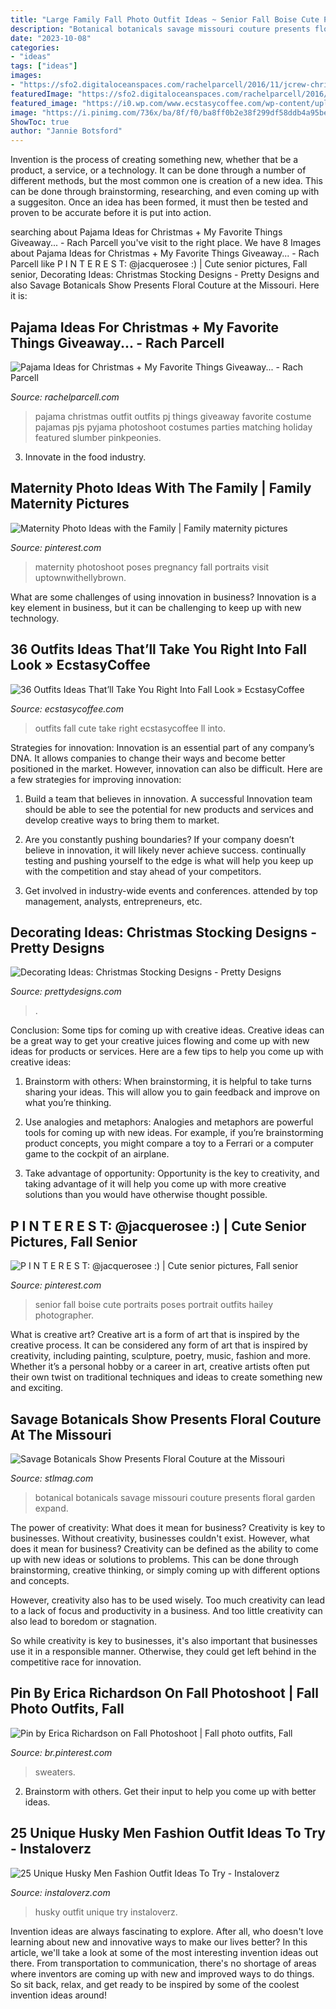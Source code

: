 ```yaml
---
title: "Large Family Fall Photo Outfit Ideas ~ Senior Fall Boise Cute Portraits Poses Portrait Outfits Hailey Photographer"
description: "Botanical botanicals savage missouri couture presents floral garden expand"
date: "2023-10-08"
categories:
- "ideas"
tags: ["ideas"]
images:
- "https://sfo2.digitaloceanspaces.com/rachelparcell/2016/11/jcrew-christmas-pajama-ideas-1.jpg"
featuredImage: "https://sfo2.digitaloceanspaces.com/rachelparcell/2016/11/jcrew-christmas-pajama-ideas-1.jpg"
featured_image: "https://i0.wp.com/www.ecstasycoffee.com/wp-content/uploads/2016/11/Cute-Outfits-For-Fall4.jpg?resize=600%2C899"
image: "https://i.pinimg.com/736x/ba/8f/f0/ba8ff0b2e38f299df58ddb4a95be4084.jpg"
ShowToc: true
author: "Jannie Botsford"
---
```



Invention is the process of creating something new, whether that be a product, a service, or a technology. It can be done through a number of different methods, but the most common one is creation of a new idea. This can be done through brainstorming, researching, and even coming up with a suggesiton. Once an idea has been formed, it must then be tested and proven to be accurate before it is put into action.

	

		
searching about Pajama Ideas for Christmas + My Favorite Things Giveaway... - Rach Parcell you've visit to the right place. We have 8 Images about Pajama Ideas for Christmas + My Favorite Things Giveaway... - Rach Parcell like P I N T E R E S T: @jacquerosee :) | Cute senior pictures, Fall senior, Decorating Ideas: Christmas Stocking Designs - Pretty Designs and also Savage Botanicals Show Presents Floral Couture at the Missouri. Here it is:
		
    
## Pajama Ideas For Christmas + My Favorite Things Giveaway... - Rach Parcell

<img loading=lazy src="https://sfo2.digitaloceanspaces.com/rachelparcell/2016/11/jcrew-christmas-pajama-ideas-1.jpg" onerror="this.onerror=null;this.src='https://tse3.mm.bing.net/th?id=OIP.FK8ONhAA2zm7_uJLwuWCFAHaKe&amp;pid=15.1';" alt="Pajama Ideas for Christmas + My Favorite Things Giveaway... - Rach Parcell">

_Source: rachelparcell.com_

>pajama christmas outfit outfits pj things giveaway favorite costume pajamas pjs pyjama photoshoot costumes parties matching holiday featured slumber pinkpeonies. 

	

3. Innovate in the food industry. 

    
## Maternity Photo Ideas With The Family | Family Maternity Pictures

<img loading=lazy src="https://i.pinimg.com/736x/63/da/c6/63dac627e4ec5553b443514674acce26.jpg" onerror="this.onerror=null;this.src='https://tse1.mm.bing.net/th?id=OIP.kUtCbk0LgF1APp-IghW2aQAAAA&amp;pid=15.1';" alt="Maternity Photo Ideas with the Family | Family maternity pictures">

_Source: pinterest.com_

>maternity photoshoot poses pregnancy fall portraits visit uptownwithellybrown. 

	

What are some challenges of using innovation in business?
Innovation is a key element in business, but it can be challenging to keep up with new technology.

    
## 36 Outfits Ideas That’ll Take You Right Into Fall Look » EcstasyCoffee

<img loading=lazy src="https://i0.wp.com/www.ecstasycoffee.com/wp-content/uploads/2016/11/Cute-Outfits-For-Fall4.jpg?resize=600%2C899" onerror="this.onerror=null;this.src='https://tse1.mm.bing.net/th?id=OIP.aQrveOTGbPw4_3ahATsbZAHaLG&amp;pid=15.1';" alt="36 Outfits Ideas That’ll Take You Right Into Fall Look » EcstasyCoffee">

_Source: ecstasycoffee.com_

>outfits fall cute take right ecstasycoffee ll into. 

	

Strategies for innovation:
Innovation is an essential part of any company’s DNA. It allows companies to change their ways and become better positioned in the market. However, innovation can also be difficult. Here are a few strategies for improving innovation:
1. Build a team that believes in innovation. A successful Innovation team should be able to see the potential for new products and services and develop creative ways to bring them to market.

2. Are you constantly pushing boundaries? If your company doesn’t believe in innovation, it will likely never achieve success. continually testing and pushing yourself to the edge is what will help you keep up with the competition and stay ahead of your competitors.

3. Get involved in industry-wide events and conferences. attended by top management, analysts, entrepreneurs, etc.

    
## Decorating Ideas: Christmas Stocking Designs - Pretty Designs

<img loading=lazy src="https://www.prettydesigns.com/wp-content/uploads/2014/11/Christmas-Stocking-Designs-Unique-Stockings.jpg" onerror="this.onerror=null;this.src='https://tse3.mm.bing.net/th?id=OIP.bUqJPKv9zzlvE4tlAbUWmwHaJQ&amp;pid=15.1';" alt="Decorating Ideas: Christmas Stocking Designs - Pretty Designs">

_Source: prettydesigns.com_

>. 

	

Conclusion: Some tips for coming up with creative ideas.
Creative ideas can be a great way to get your creative juices flowing and come up with new ideas for products or services. Here are a few tips to help you come up with creative ideas:
1. Brainstorm with others: When brainstorming, it is helpful to take turns sharing your ideas. This will allow you to gain feedback and improve on what you’re thinking.

2. Use analogies and metaphors: Analogies and metaphors are powerful tools for coming up with new ideas. For example, if you’re brainstorming product concepts, you might compare a toy to a Ferrari or a computer game to the cockpit of an airplane.

3. Take advantage of opportunity: Opportunity is the key to creativity, and taking advantage of it will help you come up with more creative solutions than you would have otherwise thought possible.

    
## P I N T E R E S T: @jacquerosee :) | Cute Senior Pictures, Fall Senior

<img loading=lazy src="https://i.pinimg.com/736x/a9/ce/79/a9ce79fb1cd25c62854142b029b50c6f.jpg" onerror="this.onerror=null;this.src='https://tse2.mm.bing.net/th?id=OIP.CE5ZjECr6A5Z7BvP_vRNuQHaLG&amp;pid=15.1';" alt="P I N T E R E S T: @jacquerosee :) | Cute senior pictures, Fall senior">

_Source: pinterest.com_

>senior fall boise cute portraits poses portrait outfits hailey photographer. 

	

What is creative art?
Creative art is a form of art that is inspired by the creative process. It can be considered any form of art that is inspired by creativity, including painting, sculpture, poetry, music, fashion and more. Whether it’s a personal hobby or a career in art, creative artists often put their own twist on traditional techniques and ideas to create something new and exciting.

    
## Savage Botanicals Show Presents Floral Couture At The Missouri

<img loading=lazy src="https://www.stlmag.com/downloads/221802/download/savbot2-001.jpg?cb=4db6b7dd0f15dd26edc2d685e83ffc22" onerror="this.onerror=null;this.src='https://tse2.mm.bing.net/th?id=OIP.my9TAwDA31WaliTx1G2EIAHaKf&amp;pid=15.1';" alt="Savage Botanicals Show Presents Floral Couture at the Missouri">

_Source: stlmag.com_

>botanical botanicals savage missouri couture presents floral garden expand. 

	

The power of creativity: What does it mean for business?
Creativity is key to businesses. Without creativity, businesses couldn't exist. However, what does it mean for business? 
Creativity can be defined as the ability to come up with new ideas or solutions to problems. This can be done through brainstorming, creative thinking, or simply coming up with different options and concepts. 

However, creativity also has to be used wisely. Too much creativity can lead to a lack of focus and productivity in a business. And too little creativity can also lead to boredom or stagnation. 

So while creativity is key to businesses, it's also important that businesses use it in a responsible manner. Otherwise, they could get left behind in the competitive race for innovation.

    
## Pin By Erica Richardson On Fall Photoshoot | Fall Photo Outfits, Fall

<img loading=lazy src="https://i.pinimg.com/736x/ba/8f/f0/ba8ff0b2e38f299df58ddb4a95be4084.jpg" onerror="this.onerror=null;this.src='https://tse2.mm.bing.net/th?id=OIP.VqTuJGRf6cj8x-jmE3CQYwHaLF&amp;pid=15.1';" alt="Pin by Erica Richardson on Fall Photoshoot | Fall photo outfits, Fall">

_Source: br.pinterest.com_

>sweaters. 

	

2. Brainstorm with others. Get their input to help you come up with better ideas.

    
## 25 Unique Husky Men Fashion Outfit Ideas To Try - Instaloverz

<img loading=lazy src="https://www.instaloverz.com/wp-content/uploads/2017/05/14.-Husky-Men-Outfit.jpg" onerror="this.onerror=null;this.src='https://tse3.mm.bing.net/th?id=OIP.FQEde7kMrkxluvL_1IS-KwHaLG&amp;pid=15.1';" alt="25 Unique Husky Men Fashion Outfit Ideas To Try - Instaloverz">

_Source: instaloverz.com_

>husky outfit unique try instaloverz. 

	

Invention ideas are always fascinating to explore. After all, who doesn't love learning about new and innovative ways to make our lives better? In this article, we'll take a look at some of the most interesting invention ideas out there. From transportation to communication, there's no shortage of areas where inventors are coming up with new and improved ways to do things. So sit back, relax, and get ready to be inspired by some of the coolest invention ideas around!


